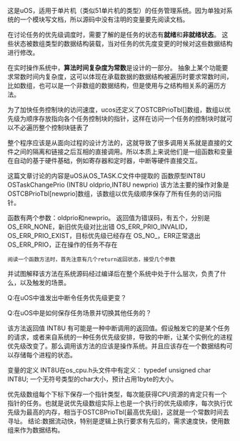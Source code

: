 这是uOS，适用于单片机（类似51单片机的类型）的任务管理系统。因为单独对系统的一个模块写文档，所以源码中没有注明的变量要先阅读文档。

在讨论任务的优先级调度时，需要了解的是任务的状态有**就绪**和**非就绪状态**。
这些状态被数组类型的数据结构装载，当对任务的优先度变更的时候对这些数据结构进行修改。


在实时操作系统中，**算法时间复杂度为常数**是设计的一部分。
抽象上某个功能要求常数时间内复杂度，这可以体现在承载数据的数据结构被遍历时要求常数时间，比如数组，也可以是一个非数组的数据结构，但是使用与之结构相关系的遍历方法。

为了加快任务控制块的访问速度，ucos还定义了OSTCBPrioTbl[]数组，数组以优先级为顺序存放指向各个任务控制块的指针，这样在访问一个任务的控制块时就可以不必遍历整个控制块链表了

整个程序应该是从面向过程的设计方法的，这就导致了很多调用关系就是直接的文件之间的隔离和链接之后互相的直接调用。所以本质上来说他们是一组函数和变量在自动的基于硬件基础，例如寄存器和定时器，中断等硬件直接交互。

这篇文章讨论的内容是uOS从OS_TASK.C文件中提取的
函数原型INT8U  OSTaskChangePrio (INT8U  oldprio,INT8U  newprio)
该方法主要的操作对象是OSTCBPrioTbl[newprio]数组，该数组以优先级顺序保存了所有任务的访问指针。

函数有两个参数：oldprio和newprio。
返回值为错误码，有五个，分别是
OS_ERR_NONE，新旧优先级对比出错
OS_ERR_PRIO_INVALID，
OS_ERR_PRIO_EXIST，目标优先级已经存在
OS_NO_，ERR正常退出
OS_ERR_PRIO，正在操作的任务不存在

	阅读一个函数方法时，首先注意有几个return返回状态，接受几个参数

并试图解释该方法在系统源码经过编译后在整个系统中处于什么层次，负责了什么，以及触发的场景。

Q:在uOS中谁发出中断令任务优先级更变？

Q:在uOS中是如何保存任务场景并切换其他任务的？

该方法返回值 INT8U 有可能是一种中断调用的返回值。假设触发它的是某个任务的请求，或者来自系统的一种任务优先级安排，导致的中断，让某个实例化的进程优先级改变了。那么调用该方法的应该是操作系统。并且应该存在一个数据结构可以存储每个进程的状态。

变量的定义
 INT8U在os_cpu.h头文件中有定义：
 typedef unsigned char  INT8U; 一个无符号类型的char大小，预计占用1byte的大小。
 
 优先级数组每个下标下保存一个指针类型，每次能获得CPU资源的肯定只有一个指针的任务。也就是说优先级数组实际上也是一个执行的优先级顺序，每次执行优先级为最高的内存，相当于OSTCBPrioTbl[最高优先级]，这就是一个常数时间去寻址。
 	结论:数据流动快，特别是逻辑上执行要求有先后的，需求速度快，使用数组来作为数据结构。